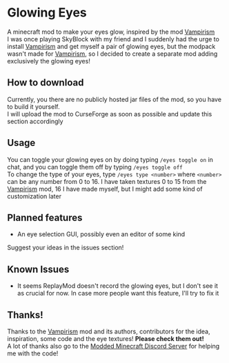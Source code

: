 # Glowing Eyes
A minecraft mod to make your eyes glow, inspired by the mod [Vampirism](https://github.com/TeamLapen/Vampirism)<br>
I was once playing SkyBlock with my friend and I suddenly had the urge to install [Vampirism](https://github.com/TeamLapen/Vampirism) and get myself a pair of glowing eyes, but the modpack wasn't made for [Vampirism](https://github.com/TeamLapen/Vampirism), so I decided to create a separate mod adding exclusively the glowing eyes!

## How to download
Currently, you there are no publicly hosted jar files of the mod, so you have to build it yourself.<br>
I will upload the mod to CurseForge as soon as possible and update this section accordingly

## Usage
You can toggle your glowing eyes on by doing typing `/eyes toggle on` in chat, and you can toggle them off by typing `/eyes toggle off`<br>
To change the type of your eyes, type `/eyes type <number>` where `<number>` can be any number from 0 to 16. I have taken textures 0 to 15 from the [Vampirism](https://github.com/TeamLapen/Vampirism) mod, 16 I have made myself, but I might add some kind of customization later

## Planned features
- An eye selection GUI, possibly even an editor of some kind

Suggest your ideas in the issues section!

## Known Issues
- It seems ReplayMod doesn't record the glowing eyes, but I don't see it as crucial for now. In case more people want this feature, I'll try to fix it

## Thanks!
Thanks to the [Vampirism](https://github.com/TeamLapen/Vampirism) mod and its authors,
contributors for the idea, inspiration, some code and the eye textures! **Please check them out!**<br>
A lot of thanks also go to the [Modded Minecraft Discord Server](discord.gg/moddedmc) for helping me with the code!
